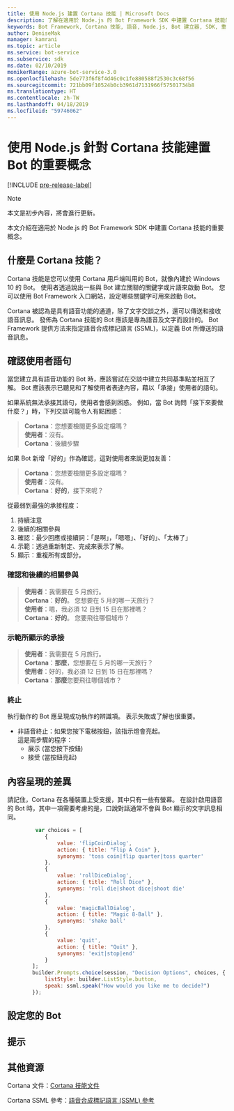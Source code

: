 ```yaml
---
title: 使用 Node.js 建置 Cortana 技能 | Microsoft Docs
description: 了解在適用於 Node.js 的 Bot Framework SDK 中建置 Cortana 技能的核心概念。
keywords: Bot Framework, Cortana 技能, 語音, Node.js, Bot 建立器, SDK, 重要概念, 核心概念
author: DeniseMak
manager: kamrani
ms.topic: article
ms.service: bot-service
ms.subservice: sdk
ms.date: 02/10/2019
monikerRange: azure-bot-service-3.0
ms.openlocfilehash: 5de773f6f8f4d46c0c1fe880588f2530c3c68f56
ms.sourcegitcommit: 721bb09f10524b0cb3961d7131966f57501734b8
ms.translationtype: HT
ms.contentlocale: zh-TW
ms.lasthandoff: 04/18/2019
ms.locfileid: "59746062"
---
```

# <a name="key-concepts-for-building-a-bot-for-cortana-skills-using-nodejs"></a>使用 Node.js 針對 Cortana 技能建置 Bot 的重要概念
 
[!INCLUDE [pre-release-label](../includes/pre-release-label-v3.md)]

> [!NOTE]
> 本文是初步內容，將會進行更新。

本文介紹在適用於 Node.js 的 Bot Framework SDK 中建置 Cortana 技能的重要概念。 

## <a name="what-is-a-cortana-skill"></a>什麼是 Cortana 技能？
Cortana 技能是您可以使用 Cortana 用戶端叫用的 Bot，就像內建於 Windows 10 的 Bot。 使用者透過說出一些與 Bot 建立關聯的關鍵字或片語來啟動 Bot。 您可以使用 Bot Framework 入口網站，設定哪些關鍵字可用來啟動 Bot。 

Cortana 被認為是具有語音功能的通道，除了文字交談之外，還可以傳送和接收語音訊息。 發佈為 Cortana 技能的 Bot 應該是專為語音及文字而設計的。 Bot Framework 提供方法來指定語音合成標記語言 (SSML)，以定義 Bot 所傳送的語音訊息。

## <a name="acknowledge-user-utterances"></a>確認使用者語句 

<!-- Establishing conversational understanding -->
<!-- Placeholder: In this section, describe how you have to write your speech to sound natural -->


當您建立具有語音功能的 Bot 時，應該嘗試在交談中建立共同基準點並相互了解。 Bot 應該表示已聽見和了解使用者表達內容，藉以「承接」使用者的語句。

如果系統無法承接其語句，使用者會感到困惑。 例如，當 Bot 詢問「接下來要做什麼？」時，下列交談可能令人有點困惑：

> **Cortana**：您想要檢閱更多設定檔嗎？  
> **使用者**：沒有。  
> **Cortana**：後續步驟

如果 Bot 新增「好的」作為確認，這對使用者來說更加友善：

> **Cortana**：您想要檢閱更多設定檔嗎？  
> **使用者**：沒有。  
> **Cortana**：**好的**，接下來呢？

從最弱到最強的承接程度：

1. 持續注意
2. 後續的相關參與
3. 確認：最少回應或接續詞：「是啊」，「嗯嗯」、「好的」、「太棒了」
4. 示範：透過重新制定、完成來表示了解。
5. 顯示︰重複所有或部分。

### <a name="acknowledgement-and-next-relevant-contribution"></a>確認和後續的相關參與

> **使用者**：我需要在 5 月旅行。  
> **Cortana**：**好的**。 您想要在 5 月的哪一天旅行？  
> **使用者**：嗯，我必須 12 日到 15 日在那裡嗎？  
> **Cortana**：**好的**。 您要飛往哪個城市？  

### <a name="grounding-by-demonstration"></a>示範所顯示的承接

> **使用者**：我需要在 5 月旅行。  
> **Cortana**：**那麼**，您想要在 5 月的哪一天旅行？  
> **使用者**：好的，我必須 12 日到 15 日在那裡嗎？  
> **Cortana**：**那麼**您要飛往哪個城市？  
    
### <a name="closure"></a>終止

執行動作的 Bot 應呈現成功執作的辨識項。 表示失敗或了解也很重要。 

* 非語音終止：如果您按下電梯按鈕，該指示燈會亮起。  
這是兩步驟的程序：
    * 展示 (當您按下按鈕)
    * 接受 (當按鈕亮起)

## <a name="differences-in-content-presentation"></a>內容呈現的差異
請記住，Cortana 在各種裝置上受支援，其中只有一些有螢幕。 在設計啟用語音的 Bot 時，其中一項需要考慮的是，口說對話通常不會與 Bot 顯示的文字訊息相同。
<!-- If there are differences in what the bot will say, in the text vs the speak fields of a prompt or in a waterfall, for example, discuss them here.

## Speech

You bot uses the **session.say** method to speak to the user. The speak method has three overloads:
* If you pass only one parameter to **session.say**, it can be a text parameter.
* If you pass two parameters to **session.say**, it can take text and SSML.
* If you pass three parameters, the third parameter takes an options structure that specifies all the options you can pass to build an **IMessage** object.

```javascript
var bot = new builder.UniversalBot(connector, function (session) {
    session.say("Hello... I'm a decision making bot.'.", 
        ssml.speak("Hello. I can help you answer all of life's tough questions."));
    session.replaceDialog('rootMenu');
});

```
## Speech in messages

The **IMessage** object provides a **speak** property for SSML. It can be used to play a .wav file.

The **inputHint** property helps indicate to Cortana whether your bot is expecting input. If you're using a built-in prompt, this value is automatically set to the default of **expectingInput**.

The **inputHint** property can take the following values: 
* **expectingInput**: Indicates that the bot is actively expecting a response from the user. Cortana listens for the user to speak into the microphone.
* **acceptingInput**: Indicates that the bot is passively ready for input but is not waiting on a response. Cortana accepts input from the user if the user holds down the microphone button.
* **ignoringInput**: Cortana is ignoring input. Your bot may send this hint if it is actively processing a request and will ignore input from users until the request is complete.

Prompts must use the `speak:` option.

```javascript
        builder.Prompts.choice(session, "Decision Options", choices, {
            listStyle: builder.ListStyle.button,
            speak: ssml.speak("How would you like me to decide?")
        });
```

Prompts.number has *ordinal support*, meaning that you can say "the last", "the first", "the next-to-last" to choose an item in a list.

## Using synonyms

<!-- Axl Rose example -->
```javascript   
         var choices = [
            { 
                value: 'flipCoinDialog',
                action: { title: "Flip A Coin" },
                synonyms: 'toss coin|flip quarter|toss quarter'
            },
            {
                value: 'rollDiceDialog',
                action: { title: "Roll Dice" },
                synonyms: 'roll die|shoot dice|shoot die'
            },
            {
                value: 'magicBallDialog',
                action: { title: "Magic 8-Ball" },
                synonyms: 'shake ball'
            },
            {
                value: 'quit',
                action: { title: "Quit" },
                synonyms: 'exit|stop|end'
            }
        ];
        builder.Prompts.choice(session, "Decision Options", choices, {
            listStyle: builder.ListStyle.button,
            speak: ssml.speak("How would you like me to decide?")
        });
```

## <a name="configuring-your-bot"></a>設定您的 Bot

## <a name="prompts"></a>提示

## <a name="additional-resources"></a>其他資源

Cortana 文件：[Cortana 技能文件](/cortana/skills/)

Cortana SSML 參考：[語音合成標記語言 (SSML) 參考](/cortana/skills/speech-synthesis-markup-language)
